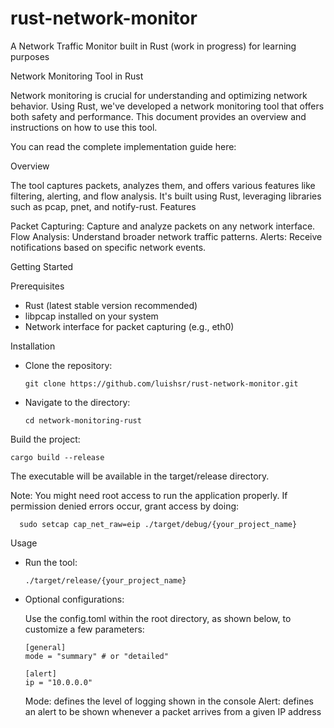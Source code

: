 # rust-network-monitor
A Network Traffic Monitor built in Rust (work in progress) for learning purposes

Network Monitoring Tool in Rust

Network monitoring is crucial for understanding and optimizing network behavior. Using Rust, we've developed a network monitoring tool that offers both safety and performance. 
This document provides an overview and instructions on how to use this tool.

You can read the complete implementation guide here: 

Overview

The tool captures packets, analyzes them, and offers various features like filtering, alerting, and flow analysis. It's built using Rust, leveraging libraries such as pcap, pnet, and notify-rust.
Features

Packet Capturing: Capture and analyze packets on any network interface.
Flow Analysis: Understand broader network traffic patterns.
Alerts: Receive notifications based on specific network events.

Getting Started

Prerequisites

- Rust (latest stable version recommended)
- libpcap installed on your system
- Network interface for packet capturing (e.g., eth0)

Installation

- Clone the repository:

      git clone https://github.com/luishsr/rust-network-monitor.git

- Navigate to the directory:

      cd network-monitoring-rust

Build the project:

    cargo build --release

The executable will be available in the target/release directory.

Note: You might need root access to run the application properly. If permission denied errors occur, grant access by doing:

      sudo setcap cap_net_raw=eip ./target/debug/{your_project_name}

Usage

- Run the tool:

      ./target/release/{your_project_name}

- Optional configurations:

  Use the config.toml within the root directory, as shown below, to customize a few parameters:

      [general]
      mode = "summary" # or "detailed"
  
      [alert]
      ip = "10.0.0.0"
     
  Mode: defines the level of logging shown in the console
  Alert: defines an alert to be shown whenever a packet arrives from a given IP address
  

